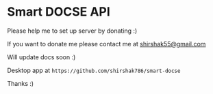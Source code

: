 # Smart DOCSE API


Please help me to set up server by donating :) 

If you want to donate me please contact me at shirshak55@gmail.com

Will update docs soon :)

Desktop app at `https://github.com/shirshak786/smart-docse`

Thanks :)
